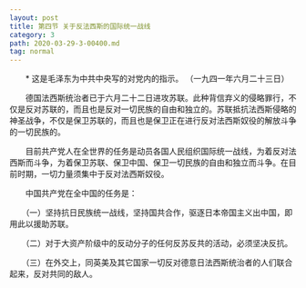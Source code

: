 ```yaml
---
layout: post
title: 第四节 关于反法西斯的国际统一战线
category: 3
path: 2020-03-29-3-00400.md
tag: normal
---
```


　　* 这是毛泽东为中共中央写的对党内的指示。 （一九四一年六月二十三日）

　　德国法西斯统治者已于六月二十二日进攻苏联。此种背信弃义的侵略罪行，不仅是反对苏联的，而且也是反对一切民族的自由和独立的。苏联抵抗法西斯侵略的神圣战争，不仅是保卫苏联的，而且也是保卫正在进行反对法西斯奴役的解放斗争的一切民族的。

　　目前共产党人在全世界的任务是动员各国人民组织国际统一战线，为着反对法西斯而斗争，为着保卫苏联、保卫中国、保卫一切民族的自由和独立而斗争。在目前时期，一切力量须集中于反对法西斯奴役。

　　中国共产党在全中国的任务是：

　　（一）坚持抗日民族统一战线，坚持国共合作，驱逐日本帝国主义出中国，即用此以援助苏联。

　　（二）对于大资产阶级中的反动分子的任何反苏反共的活动，必须坚决反抗。

　　（三）在外交上，同英美及其它国家一切反对德意日法西斯统治者的人们联合起来，反对共同的敌人。
